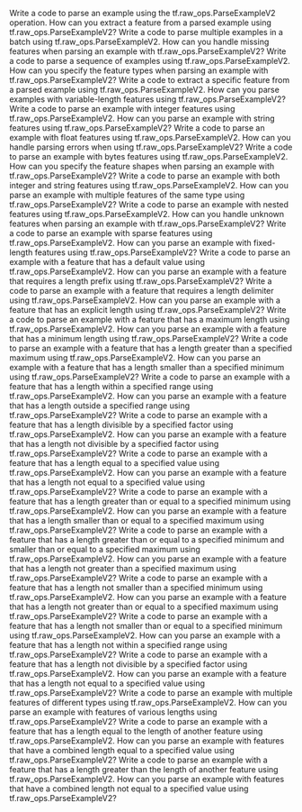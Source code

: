 Write a code to parse an example using the tf.raw_ops.ParseExampleV2 operation.
How can you extract a feature from a parsed example using tf.raw_ops.ParseExampleV2?
Write a code to parse multiple examples in a batch using tf.raw_ops.ParseExampleV2.
How can you handle missing features when parsing an example with tf.raw_ops.ParseExampleV2?
Write a code to parse a sequence of examples using tf.raw_ops.ParseExampleV2.
How can you specify the feature types when parsing an example with tf.raw_ops.ParseExampleV2?
Write a code to extract a specific feature from a parsed example using tf.raw_ops.ParseExampleV2.
How can you parse examples with variable-length features using tf.raw_ops.ParseExampleV2?
Write a code to parse an example with integer features using tf.raw_ops.ParseExampleV2.
How can you parse an example with string features using tf.raw_ops.ParseExampleV2?
Write a code to parse an example with float features using tf.raw_ops.ParseExampleV2.
How can you handle parsing errors when using tf.raw_ops.ParseExampleV2?
Write a code to parse an example with bytes features using tf.raw_ops.ParseExampleV2.
How can you specify the feature shapes when parsing an example with tf.raw_ops.ParseExampleV2?
Write a code to parse an example with both integer and string features using tf.raw_ops.ParseExampleV2.
How can you parse an example with multiple features of the same type using tf.raw_ops.ParseExampleV2?
Write a code to parse an example with nested features using tf.raw_ops.ParseExampleV2.
How can you handle unknown features when parsing an example with tf.raw_ops.ParseExampleV2?
Write a code to parse an example with sparse features using tf.raw_ops.ParseExampleV2.
How can you parse an example with fixed-length features using tf.raw_ops.ParseExampleV2?
Write a code to parse an example with a feature that has a default value using tf.raw_ops.ParseExampleV2.
How can you parse an example with a feature that requires a length prefix using tf.raw_ops.ParseExampleV2?
Write a code to parse an example with a feature that requires a length delimiter using tf.raw_ops.ParseExampleV2.
How can you parse an example with a feature that has an explicit length using tf.raw_ops.ParseExampleV2?
Write a code to parse an example with a feature that has a maximum length using tf.raw_ops.ParseExampleV2.
How can you parse an example with a feature that has a minimum length using tf.raw_ops.ParseExampleV2?
Write a code to parse an example with a feature that has a length greater than a specified maximum using tf.raw_ops.ParseExampleV2.
How can you parse an example with a feature that has a length smaller than a specified minimum using tf.raw_ops.ParseExampleV2?
Write a code to parse an example with a feature that has a length within a specified range using tf.raw_ops.ParseExampleV2.
How can you parse an example with a feature that has a length outside a specified range using tf.raw_ops.ParseExampleV2?
Write a code to parse an example with a feature that has a length divisible by a specified factor using tf.raw_ops.ParseExampleV2.
How can you parse an example with a feature that has a length not divisible by a specified factor using tf.raw_ops.ParseExampleV2?
Write a code to parse an example with a feature that has a length equal to a specified value using tf.raw_ops.ParseExampleV2.
How can you parse an example with a feature that has a length not equal to a specified value using tf.raw_ops.ParseExampleV2?
Write a code to parse an example with a feature that has a length greater than or equal to a specified minimum using tf.raw_ops.ParseExampleV2.
How can you parse an example with a feature that has a length smaller than or equal to a specified maximum using tf.raw_ops.ParseExampleV2?
Write a code to parse an example with a feature that has a length greater than or equal to a specified minimum and smaller than or equal to a specified maximum using tf.raw_ops.ParseExampleV2.
How can you parse an example with a feature that has a length not greater than a specified maximum using tf.raw_ops.ParseExampleV2?
Write a code to parse an example with a feature that has a length not smaller than a specified minimum using tf.raw_ops.ParseExampleV2.
How can you parse an example with a feature that has a length not greater than or equal to a specified maximum using tf.raw_ops.ParseExampleV2?
Write a code to parse an example with a feature that has a length not smaller than or equal to a specified minimum using tf.raw_ops.ParseExampleV2.
How can you parse an example with a feature that has a length not within a specified range using tf.raw_ops.ParseExampleV2?
Write a code to parse an example with a feature that has a length not divisible by a specified factor using tf.raw_ops.ParseExampleV2.
How can you parse an example with a feature that has a length not equal to a specified value using tf.raw_ops.ParseExampleV2?
Write a code to parse an example with multiple features of different types using tf.raw_ops.ParseExampleV2.
How can you parse an example with features of various lengths using tf.raw_ops.ParseExampleV2?
Write a code to parse an example with a feature that has a length equal to the length of another feature using tf.raw_ops.ParseExampleV2.
How can you parse an example with features that have a combined length equal to a specified value using tf.raw_ops.ParseExampleV2?
Write a code to parse an example with a feature that has a length greater than the length of another feature using tf.raw_ops.ParseExampleV2.
How can you parse an example with features that have a combined length not equal to a specified value using tf.raw_ops.ParseExampleV2?